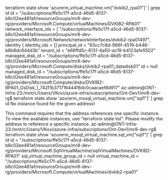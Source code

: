  terraform state show 'azurerm_virtual_machine.vm["dvkib2_rpa01"]' | grep id
    id                    = "/subscriptions/ffe5c17f-a5cd-46d5-8137-b8c02ee481af/resourceGroups/mr8-dev-rg/providers/Microsoft.Compute/virtualMachines/DVKIB2-RPA01"
    network_interface_ids = [
        "/subscriptions/ffe5c17f-a5cd-46d5-8137-b8c02ee481af/resourceGroups/mr8-dev-rg/providers/Microsoft.Network/networkInterfaces/dvkib2-rpa01497",
    identity {
        identity_ids = []
        principal_id = "63cc7c8d-966f-4519-b446-b6b8dc644d3b"
        tenant_id    = "e69ffd5c-8131-4a50-ac19-b4123a1e5502"
        managed_disk_id           = "/subscriptions/ffe5c17f-a5cd-46d5-8137-b8c02ee481af/resourceGroups/mr8-dev-rg/providers/Microsoft.Compute/disks/dvkib2-rpa01_datadisk01"
        id        = null
        managed_disk_id           = "/subscriptions/ffe5c17f-a5cd-46d5-8137-b8c02ee481af/resourceGroups/mr8-dev-rg/providers/Microsoft.Compute/disks/DVKIB2-RPA01_OsDisk_1_742f1b371716444f8dc0caacaef8d917"
az-admin@ONT-Infra-23:/mnt/c/Users/VKovi/azure-infra/subscriptions/Ont-Dev1/mr8-dev-rg$ terraform state show 'azurerm_mssql_virtual_machine.vm["sql1"]' | grep id
No instance found for the given address!

This command requires that the address references one specific instance.
To view the available instances, use "terraform state list". Please modify
the address to reference a specific instance.
az-admin@ONT-Infra-23:/mnt/c/Users/VKovi/azure-infra/subscriptions/Ont-Dev1/mr8-dev-rg$ terraform state show 'azurerm_mssql_virtual_machine.sql_vm["sql1"]' | grep id
    id                           = "/subscriptions/ffe5c17f-a5cd-46d5-8137-b8c02ee481af/resourceGroups/mr8-dev-rg/providers/Microsoft.SqlVirtualMachine/sqlVirtualMachines/DVKIB2-RPA01"
    sql_virtual_machine_group_id = null
    virtual_machine_id           = "/subscriptions/ffe5c17f-a5cd-46d5-8137-b8c02ee481af/resourceGroups/mr8-dev-rg/providers/Microsoft.Compute/virtualMachines/dvkib2-rpa01"
